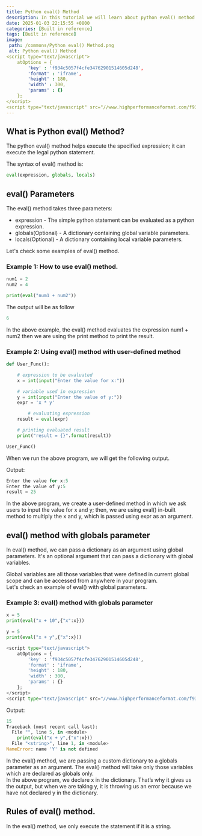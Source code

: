 ```yaml
---
title: Python eval() Method
description: In this tutorial we will learn about python eval() method and it uses.
date: 2025-01-03 22:15:55 +0800
categories: [Built in reference]
tags: [Built in reference]
image:
 path: /commons/Python eval() Method.png
 alt: Python eval() Method
<script type="text/javascript">
	atOptions = {
		'key' : 'f934c5057f4cfe34762901514605d248',
		'format' : 'iframe',
		'height' : 180,
		'width' : 300,
		'params' : {}
	};
</script>
<script type="text/javascript" src="//www.highperformanceformat.com/f934c5057f4cfe34762901514605d248/invoke.js"></script>
---
```


## What is Python eval() Method? 

The python eval() method helps execute the specified expression; it can execute the legal python statement. 

The syntax of eval() method is:

```python
eval(expression, globals, locals)

```

## eval() Parameters

The eval() method takes three parameters:

* expression \- The simple python statement can be evaluated as a python expression.  
* globals(Optional) \- A dictionary containing global variable parameters.  
* locals(Optional) \- A dictionary containing local variable parameters. 

Let's check some examples of eval() method.

### Example 1: How to use eval() method.

```python
num1 = 2
num2 = 4

print(eval("num1 + num2"))

```

The output will be as follow

```python
6

```

In the above example, the eval() method evaluates the expression num1 \+ num2 then we are using the print method to print the result.
<script type="text/javascript">
	atOptions = {
		'key' : 'f934c5057f4cfe34762901514605d248',
		'format' : 'iframe',
		'height' : 180,
		'width' : 300,
		'params' : {}
	};
</script>
<script type="text/javascript" src="//www.highperformanceformat.com/f934c5057f4cfe34762901514605d248/invoke.js"></script>

### Example 2: Using eval() method with user-defined method 

```python
def User_Func():

	# expression to be evaluated
	x = int(input("Enter the value for x:"))

	# variable used in expression
	y = int(input("Enter the value of y:"))
	expr = 'x * y'

        # evaluating expression
	result = eval(expr)

	# printing evaluated result
	print("result = {}".format(result))

User_Func()

```

When we run the above program, we will get the following output.

Output:

```python
Enter the value for x:5
Enter the value of y:5
result = 25

```

In the above program, we create a user-defined method in which we ask users to input the value for x and y; then, we are using eval() in-built method to multiply the x and y, which is passed using expr as an argument.

## eval() method with globals parameter

In eval() method, we can pass a dictionary as an argument using global parameters. It's an optional argument that can pass a dictionary with global variables. 

Global variables are all those variables that were defined in current global scope and can be accessed from anywhere in your program.  
Let's check an example of eval() with global parameters.

### Example 3: eval() method with globals parameter

```python
x = 5
print(eval("x + 10",{"x":x}))

y = 5
print(eval("x + y",{"x":x}))

<script type="text/javascript">
	atOptions = {
		'key' : 'f934c5057f4cfe34762901514605d248',
		'format' : 'iframe',
		'height' : 180,
		'width' : 300,
		'params' : {}
	};
</script>
<script type="text/javascript" src="//www.highperformanceformat.com/f934c5057f4cfe34762901514605d248/invoke.js"></script>
```

Output:

```python
15
Traceback (most recent call last):
  File "", line 5, in <module>
    print(eval("x + y",{"x":x}))
  File "<string>", line 1, in <module>
NameError: name 'Y' is not defined

```

In the eval() method, we are passing a custom dictionary to a globals parameter as an argument. The eval() method will take only those variables which are declared as globals only.   
In the above program, we declare x in the dictionary. That’s why it gives us the output, but when we are taking y, it is throwing us an error because we have not declared y in the dictionary.

## Rules of eval() method.

In the eval() method, we only execute the statement if it is a string.
